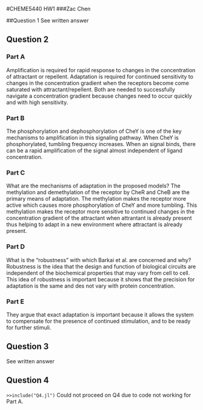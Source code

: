#CHEME5440 HW1
###Zac Chen

##Question 1
See written answer

## Question 2
### Part A
Amplification is required for rapid response to changes in the concentration of attractant or repellent. Adaptation is required for continued sensitivity to changes in the concentration gradient when the receptors become come saturated with attractant/repellent. Both are needed to successfully navigate a concentration gradient because changes need to occur quickly and with high sensitivity.
### Part B
The phosphorylation and dephosphorylation of CheY is one of the key mechanisms to amplification in this signaling pathway. When CheY is phosphorylated, tumbling frequency increases. When an signal binds, there can be a rapid amplification of the signal almost independent of ligand concentration.
### Part C
What are the mechanisms of adaptation in the proposed models?
The methylation and demethylation of the receptor by CheR and CheB are the primary means of adaptation. The methylation makes the receptor more active which causes more phosphorylation of CheY and more tumbling. This methylation makes the receptor more sensitive to continued changes in the concentration gradient of the attractant when attrantant is already present thus helping to adapt in a new environment where attractant is already present.
### Part D
What is the “robustness” with which Barkai et al. are concerned and why?
Robustness is the idea that the design and function of biological circuits are independent of the biochemical properties that may vary from cell to cell. This idea of robustness is important because it shows that the precision for adaptation is the same and des not vary with protein concentration.
### Part E
They argue that exact adaptation is important because it allows the system to compensate for the presence of continued stimulation, and to be ready for further stimuli.

## Question 3
See written answer

## Question 4
```>>include("Q4.jl")```
Could not proceed on Q4 due to code not working for Part A.
